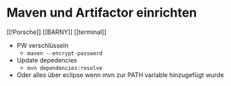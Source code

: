 # Maven und Artifactor einrichten
[[!Porsche]] [[BARNY]]
[[terminal]]

- PW verschlüsseln
	- `maven --encrypt-password`
- Update depedencies
	-  `mvn dependencies:resolve`
-  Oder alles über eclipse wenn mvn zur PATH variable hinzugefügt wurde
